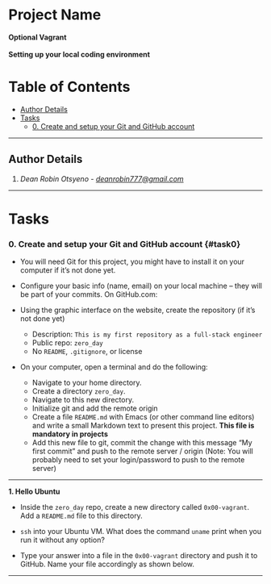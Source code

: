 # Project Name
**Optional Vagrant**
<br></br>
**Setting up your local coding environment**
# Table of Contents
- [Author Details](#author-details)
- [Tasks](#tasks)
	- [0. Create and setup your Git and GitHub account](#task0)
---
## Author Details
1. *Dean Robin Otsyeno - deanrobin777@gmail.com*
---
# Tasks
### **0. Create and setup your Git and GitHub account** {#task0}
- You will need Git for this project, you might have to install it on your computer if it’s not done yet.

- Configure your basic info (name, email) on your local machine – they will be part of your commits.
On GitHub.com:

- Using the graphic interface on the website, create the repository (if it’s not done yet)
	- Description: `This is my first repository as a full-stack engineer`
	- Public repo: `zero_day`
	- No `README`, `.gitignore`, or license
- On your computer, open a terminal and do the following:

	- Navigate to your home directory.
	- Create a directory `zero_day`.
	- Navigate to this new directory.
	- Initialize git and add the remote origin
	- Create a file `README.md` with Emacs (or other command line editors) and write a small Markdown text to present this project. **This file is mandatory in projects**
	- Add this new file to git, commit the change with this message “My first commit” and push to the remote server / origin (Note: You will probably need to set your login/password to push to the remote server)
---
**1. Hello Ubuntu**
- Inside the `zero_day` repo, create a new directory called `0x00-vagrant`. Add a `README.md` file to this directory.

- `ssh` into your Ubuntu VM. What does the command `uname` print when you run it without any option?

- Type your answer into a file in the `0x00-vagrant` directory and push it to GitHub. Name your file accordingly as shown below.
---
